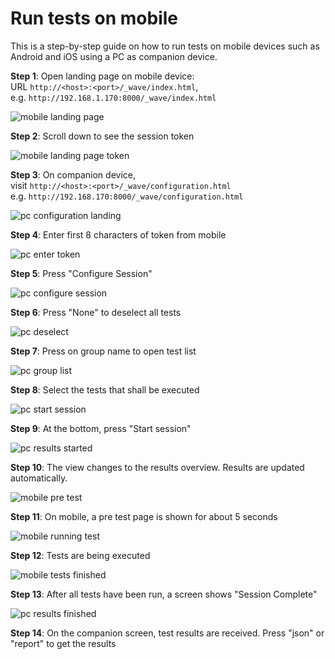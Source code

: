 # Run tests on mobile

This is a step-by-step guide on how to run tests on mobile devices such as 
Android and iOS using a PC as companion device.

**Step 1**: Open landing page on mobile device:  
URL `http://<host>:<port>/_wave/index.html`,  
e.g. `http://192.168.1.170:8000/_wave/index.html`

![mobile landing page](./assets/landing-page-top.jpg)

**Step 2**: Scroll down to see the session token

![mobile landing page token](./assets/landing-page-config.jpg)

**Step 3**: On companion device,  
visit `http://<host>:<port>/_wave/configuration.html`  
e.g. `http://192.168.170:8000/_wave/configuration.html`

![pc configuration landing](./assets/config-landing.jpg)

**Step 4**: Enter first 8 characters of token from mobile

![pc enter token](./assets/config-enter-token.jpg)

**Step 5**: Press "Configure Session"

![pc configure session](./assets/config-groups.jpg)

**Step 6**: Press "None" to deselect all tests

![pc deselect](./assets/config-deselected.jpg)

**Step 7**: Press on group name to open test list

![pc group list](./assets/config-selected.jpg)

**Step 8**: Select the tests that shall be executed

![pc start session](./assets/config-start-session.jpg)

**Step 9**: At the bottom, press "Start session"

![pc results started](./assets/results-started.jpg)

**Step 10**: The view changes to the results overview. Results are updated automatically.

![mobile pre test](./assets/pre-test.jpg)

**Step 11**: On mobile, a pre test page is shown for about 5 seconds

![mobile running test](./assets/running-test.jpg)

**Step 12**: Tests are being executed

![mobile tests finished](./assets/session-complete.jpg)

**Step 13**: After all tests have been run, a screen shows "Session Complete"

![pc results finished](./assets/results-finished.jpg)

**Step 14**: On the companion screen, test results are received. Press "json" or "report" to get the results
